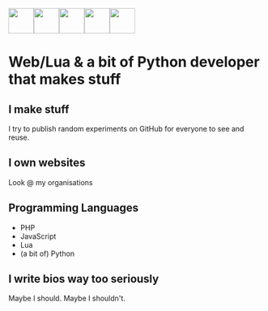 <img align="center" src="https://upload.wikimedia.org/wikipedia/commons/thumb/9/99/Unofficial_JavaScript_logo_2.svg/1200px-Unofficial_JavaScript_logo_2.svg.png" height="50px"><img align="center" src="https://upload.wikimedia.org/wikipedia/commons/thumb/c/cf/Lua-Logo.svg/947px-Lua-Logo.svg.png" height="50px"><img align="center" src="https://www.php.net/images/logos/new-php-logo.png" height="50px"><img align="center" src="https://upload.wikimedia.org/wikipedia/commons/thumb/c/c3/Python-logo-notext.svg/1200px-Python-logo-notext.svg.png" width="50px" height="50px"><img align="center" src="https://meaxisnetwork.net/assets/images/square_logo.png" width="50px" height="50px">

# Web/Lua & a bit of Python developer that makes stuff
## I make stuff
I try to publish random experiments on GitHub for everyone to see and reuse.

## I own websites
Look @ my organisations

## Programming Languages
* PHP
* JavaScript
* Lua
* (a bit of) Python

## I write bios way too seriously
Maybe I should. Maybe I shouldn't.


